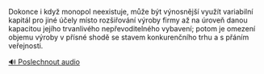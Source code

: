 
Dokonce i když monopol neexistuje, může být výnosnější využít variabilní kapitál pro jiné účely místo rozšiřování výroby firmy až na úroveň danou kapacitou jejího trvanlivého nepřevoditelného vybavení; potom je omezení objemu výroby v přísné shodě se stavem konkurenčního trhu a s přáním veřejnosti.

[🔊 Poslechnout audio](/data/7-paragraphs/audio/chapter_67/para_004-Dokonce-i-kdy-monopol-neexistuje-me-bt-vnosn.mp3)
